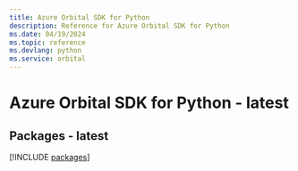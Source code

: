 ```yaml
---
title: Azure Orbital SDK for Python
description: Reference for Azure Orbital SDK for Python
ms.date: 04/19/2024
ms.topic: reference
ms.devlang: python
ms.service: orbital
---
```

# Azure Orbital SDK for Python - latest
## Packages - latest
[!INCLUDE [packages](orbital-index.md)]